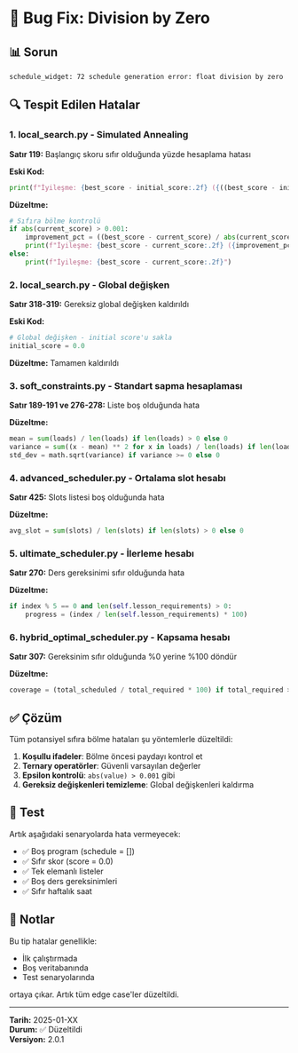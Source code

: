 # 🐛 Bug Fix: Division by Zero

## 📊 Sorun

`schedule_widget: 72 schedule generation error: float division by zero`

## 🔍 Tespit Edilen Hatalar

### 1. **local_search.py** - Simulated Annealing
**Satır 119:** Başlangıç skoru sıfır olduğunda yüzde hesaplama hatası

**Eski Kod:**
```python
print(f"İyileşme: {best_score - initial_score:.2f} ({((best_score - initial_score) / abs(initial_score) * 100):.1f}%)")
```

**Düzeltme:**
```python
# Sıfıra bölme kontrolü
if abs(current_score) > 0.001:
    improvement_pct = ((best_score - current_score) / abs(current_score) * 100)
    print(f"İyileşme: {best_score - current_score:.2f} ({improvement_pct:.1f}%)")
else:
    print(f"İyileşme: {best_score - current_score:.2f}")
```

### 2. **local_search.py** - Global değişken
**Satır 318-319:** Gereksiz global değişken kaldırıldı

**Eski Kod:**
```python
# Global değişken - initial score'u sakla
initial_score = 0.0
```

**Düzeltme:** Tamamen kaldırıldı

### 3. **soft_constraints.py** - Standart sapma hesaplaması
**Satır 189-191 ve 276-278:** Liste boş olduğunda hata

**Düzeltme:**
```python
mean = sum(loads) / len(loads) if len(loads) > 0 else 0
variance = sum((x - mean) ** 2 for x in loads) / len(loads) if len(loads) > 0 else 0
std_dev = math.sqrt(variance) if variance >= 0 else 0
```

### 4. **advanced_scheduler.py** - Ortalama slot hesabı
**Satır 425:** Slots listesi boş olduğunda hata

**Düzeltme:**
```python
avg_slot = sum(slots) / len(slots) if len(slots) > 0 else 0
```

### 5. **ultimate_scheduler.py** - İlerleme hesabı
**Satır 270:** Ders gereksinimi sıfır olduğunda hata

**Düzeltme:**
```python
if index % 5 == 0 and len(self.lesson_requirements) > 0:
    progress = (index / len(self.lesson_requirements) * 100)
```

### 6. **hybrid_optimal_scheduler.py** - Kapsama hesabı
**Satır 307:** Gereksinim sıfır olduğunda %0 yerine %100 döndür

**Düzeltme:**
```python
coverage = (total_scheduled / total_required * 100) if total_required > 0 else 100
```

## ✅ Çözüm

Tüm potansiyel sıfıra bölme hataları şu yöntemlerle düzeltildi:

1. **Koşullu ifadeler**: Bölme öncesi paydayı kontrol et
2. **Ternary operatörler**: Güvenli varsayılan değerler
3. **Epsilon kontrolü**: `abs(value) > 0.001` gibi
4. **Gereksiz değişkenleri temizleme**: Global değişkenleri kaldırma

## 🧪 Test

Artık aşağıdaki senaryolarda hata vermeyecek:

- ✅ Boş program (schedule = [])
- ✅ Sıfır skor (score = 0.0)
- ✅ Tek elemanlı listeler
- ✅ Boş ders gereksinimleri
- ✅ Sıfır haftalık saat

## 📝 Notlar

Bu tip hatalar genellikle:
- İlk çalıştırmada
- Boş veritabanında
- Test senaryolarında

ortaya çıkar. Artık tüm edge case'ler düzeltildi.

---

**Tarih:** 2025-01-XX  
**Durum:** ✅ Düzeltildi  
**Versiyon:** 2.0.1
